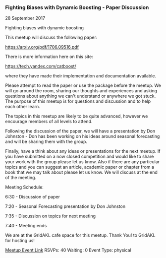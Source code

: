 ### Fighting Biases with Dynamic Boosting - Paper Discussion
28 September 2017

Fighting biases with dynamic boosting

This meetup will discuss the following paper:

https://arxiv.org/pdf/1706.09516.pdf

There is more information here on this site:

https://tech.yandex.com/catboost/

where they have made their implementation and documentation available.

Please attempt to read the paper or use the package before the meetup. We will go around the room, sharing our thoughts and experiences and asking questions about anything we can't understand or anywhere we got stuck. The purpose of this meetup is for questions and discussion and to help each other learn.

The topics in this meetup are likely to be quite advanced, however we encourage members of all levels to attend.

Following the discussion of the paper, we will have a presentation by Don Johnston - Don has been working on his ideas around seasonal forecasting and will be sharing them with the group.

Finally, have a think about any ideas or presentations for the next meetup. If you have submitted on a now closed competition and would like to share your work with the group please let us know. Also if there are any particular topics and you can suggest an article, academic paper or chapter from a book that we may talk about please let us know. We will discuss at the end of the meeting.

Meeting Schedule:

6:30 - Discussion of paper

7:20 - Seasonal Forecasting presentation by Don Johnston

7:35 - Discussion on topics for next meeting

7:40 - Meeting ends

We are at the GridAKL cafe space for this meetup. Thank You! to GridAKL for hosting us!

[Meetup Event Link](https://www.meetup.com/Data-Science-Discussion-Auckland/events/241871341)
RSVPs: 40
Waiting: 0
Event Type: physical

